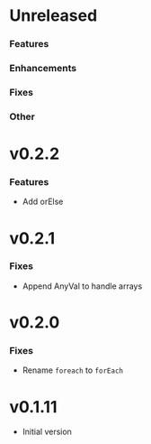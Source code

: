 # Unreleased

### Features
### Enhancements
### Fixes
### Other

# v0.2.2

### Features
* Add orElse

# v0.2.1

### Fixes
* Append AnyVal to handle arrays

# v0.2.0

### Fixes
* Rename `foreach` to `forEach`

# v0.1.11
* Initial version
